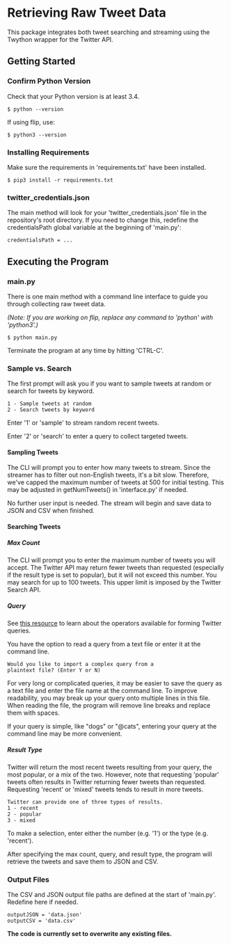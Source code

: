 # Retrieving Raw Tweet Data

This package integrates both tweet searching and streaming using the Twython wrapper for the Twitter API.

## Getting Started

### Confirm Python Version

Check that your Python version is at least 3.4.

```
$ python --version
```

If using flip, use:

```
$ python3 --version
```

### Installing Requirements

Make sure the requirements in 'requirements.txt' have been installed.

```
$ pip3 install -r requirements.txt
```

### twitter_credentials.json

The main method will look for your 'twitter_credentials.json' file in the repository's root directory. If you need to change this, redefine the credentialsPath global variable at the beginning of 'main.py':
```
credentialsPath = ...
```

## Executing the Program

### main.py

There is one main method with a command line interface to guide you through collecting raw tweet data.

*(Note: If you are working on flip, replace any command to 'python' with 'python3'.)*

```
$ python main.py
```

Terminate the program at any time by hitting 'CTRL-C'.

### Sample vs. Search

The first prompt will ask you if you want to sample tweets at random or search for tweets by keyword.

```
1 - Sample tweets at random
2 - Search tweets by keyword
```

Enter '1' or 'sample' to stream random recent tweets.

Enter '2' or 'search' to enter a query to collect targeted tweets.

#### Sampling Tweets

The CLI will prompt you to enter how many tweets to stream. Since the streamer has to filter out non-English tweets, it's a bit slow. Therefore, we've capped the maximum number of tweets at 500 for initial testing. This may be adjusted in getNumTweets() in 'interface.py' if needed.

No further user input is needed. The stream will begin and save data to JSON and CSV when finished.


#### Searching Tweets

##### Max Count
The CLI will prompt you to enter the maximum number of tweets you will accept. The Twitter API may return fewer tweets than requested (especially if the result type is set to popular), but it will not exceed this number. You may search for up to 100 tweets. This upper limit is imposed by the Twitter Search API.

##### Query
See [this resource](https://developer.twitter.com/en/docs/tweets/rules-and-filtering/overview/standard-operators.html) to learn about the operators available for forming Twitter queries. 

You have the option to read a query from a text file or enter it at the command line. 
```
Would you like to import a complex query from a
plaintext file? (Enter Y or N) 
```

For very long or complicated queries, it may be easier to save the query as a text file and enter the file name at the command line. To improve readability, you may break up your query onto multiple lines in this file. When reading the file, the program will remove line breaks and replace them with spaces.

If your query is simple, like "dogs" or "@cats", entering your query at the command line may be more convenient.

##### Result Type

Twitter will return the most recent tweets resulting from your query, the most popular, or a mix of the two. However, note that requesting 'popular' tweets often results in Twitter returning fewer tweets than requested. Requesting 'recent' or 'mixed' tweets tends to result in more tweets.

```
Twitter can provide one of three types of results.
1 - recent
2 - popular
3 - mixed
```

To make a selection, enter either the number (e.g. '1') or the type (e.g. 'recent').

After specifying the max count, query, and result type, the program will retrieve the tweets and save them to JSON and CSV.
 
### Output Files

The CSV and JSON output file paths are defined at the start of 'main.py'. Redefine here if needed.

```
outputJSON = 'data.json'
outputCSV = 'data.csv'
```

**The code is currently set to overwrite any existing files.**
